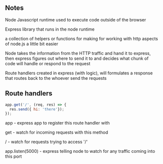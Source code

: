 ## Notes

Node
Javascript runtime used to execute code outside of the browser

Express
library that runs in the node runtime

a collection of helpers or functions for making for working with http aspects of node.js a little bit easier

Node takes the information from the HTTP traffic and hand it to express, then express figures out where to send it to and decides what chunk of code will handle or respond to the request

Route handlers
created in express (with logic), will formulates a response that routes back to the whoever send the requests

## Route handlers

```js
app.get('/', (req, res) => {
  res.send({ hi: 'there'});
});
```

app - express app to register this route handler with

get - watch for incoming requests with this method

/ - watch for requests trying to access '/'

app.listen(5000) - express telling node to watch for any traffic coming into this port
